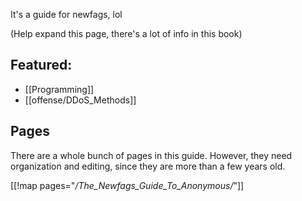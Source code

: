 It's a guide for newfags, lol

(Help expand this page, there's a lot of info in this book)

## Featured:

* [[Programming]]
* [[offense/DDoS_Methods]]

## Pages

There are a whole bunch of pages in this guide. However, they need organization and editing, since they are more than a few years old.

[[!map pages="*/The_Newfags_Guide_To_Anonymous/*"]]